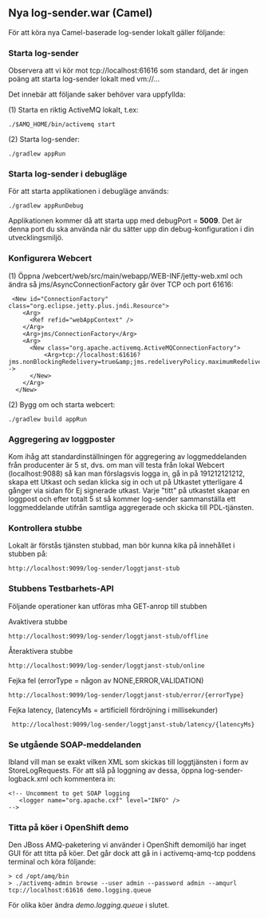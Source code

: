 ## Nya log-sender.war (Camel)

För att köra nya Camel-baserade log-sender lokalt gäller följande:

### Starta log-sender

Observera att vi kör mot tcp://localhost:61616 som standard, det är ingen poäng att starta log-sender lokalt med vm://...

Det innebär att följande saker behöver vara uppfyllda:

(1) Starta en riktig ActiveMQ lokalt, t.ex:


    ./$AMQ_HOME/bin/activemq start

(2) Starta log-sender:

    ./gradlew appRun

### Starta log-sender i debugläge

För att starta applikationen i debugläge används:

    ./gradlew appRunDebug

Applikationen kommer då att starta upp med debugPort = **5009**. Det är denna port du ska använda när du sätter upp din 
debug-konfiguration i din utvecklingsmiljö.
    
### Konfigurera Webcert    

(1) Öppna /webcert/web/src/main/webapp/WEB-INF/jetty-web.xml och ändra så jms/AsyncConnectionFactory går över TCP och port 61616:


     <New id="ConnectionFactory" class="org.eclipse.jetty.plus.jndi.Resource">
        <Arg>
          <Ref refid="webAppContext" />
        </Arg>
        <Arg>jms/ConnectionFactory</Arg>
        <Arg>
          <New class="org.apache.activemq.ActiveMQConnectionFactory">           
              <Arg>tcp://localhost:61616?jms.nonBlockingRedelivery=true&amp;jms.redeliveryPolicy.maximumRedeliveries=3&amp;jms.redeliveryPolicy.maximumRedeliveryDelay=6000&amp;jms.redeliveryPolicy.initialRedeliveryDelay=4000&amp;jms.redeliveryPolicy.useExponentialBackOff=true&amp;jms.redeliveryPolicy.backOffMultiplier=2</Arg>-->     
          </New>
        </Arg>
      </New>
      
(2) Bygg om och starta webcert:


    ./gradlew build appRun

### Aggregering av loggposter
Kom ihåg att standardinställningen för aggregering av loggmeddelanden från producenter är 5 st, dvs. om man vill testa från lokal Webcert (localhost:9088) så kan man förslagsvis logga in, gå in på 191212121212, skapa ett Utkast och sedan klicka sig in och ut på Utkastet ytterligare 4 gånger via sidan för Ej signerade utkast. Varje "titt" på utkastet skapar en loggpost och efter totalt 5 st så kommer log-sender sammanställa ett loggmeddelande utifrån samtliga aggregerade och skicka till PDL-tjänsten.

### Kontrollera stubbe

Lokalt är förstås tjänsten stubbad, man bör kunna kika på innehållet i stubben på:

    http://localhost:9099/log-sender/loggtjanst-stub
    
### Stubbens Testbarhets-API 
    
Följande operationer kan utföras mha GET-anrop till stubben
    
Avaktivera stubbe

    http://localhost:9099/log-sender/loggtjanst-stub/offline
    
Återaktivera stubbe

    http://localhost:9099/log-sender/loggtjanst-stub/online
    
Fejka fel (errorType = någon av NONE,ERROR,VALIDATION)

    http://localhost:9099/log-sender/loggtjanst-stub/error/{errorType}
    
Fejka latency, (latencyMs = artificiell fördröjning i millisekunder)

     http://localhost:9099/log-sender/loggtjanst-stub/latency/{latencyMs}

### Se utgående SOAP-meddelanden
Ibland vill man se exakt vilken XML som skickas till loggtjänsten i form av StoreLogRequests. För att slå på loggning av dessa,
öppna log-sender-logback.xml och kommentera in:

    <!-- Uncomment to get SOAP logging
       <logger name="org.apache.cxf" level="INFO" />
    -->

### Titta på köer i OpenShift demo
Den JBoss AMQ-paketering vi använder i OpenShift demomiljö har inget GUI för att titta på köer. Det går dock att gå in i activemq-amq-tcp poddens terminal och köra följande:

    > cd /opt/amq/bin
    > ./activemq-admin browse --user admin --password admin --amqurl tcp://localhost:61616 demo.logging.queue

För olika köer ändra _demo.logging.queue_ i slutet.
